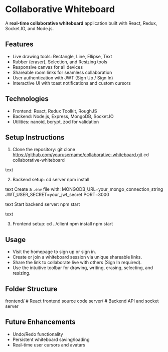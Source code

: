 # Collaborative Whiteboard

A **real-time collaborative whiteboard** application built with React, Redux, Socket.IO, and Node.js.

## Features

- Live drawing tools: Rectangle, Line, Ellipse, Text
- Rubber (eraser), Selection, and Resizing tools
- Responsive canvas for all devices
- Shareable room links for seamless collaboration
- User authentication with JWT (Sign Up / Sign In)
- Interactive UI with toast notifications and custom cursors

## Technologies

- Frontend: React, Redux Toolkit, RoughJS
- Backend: Node.js, Express, MongoDB, Socket.IO
- Utilities: nanoid, bcrypt, zod for validation

## Setup Instructions

1. Clone the repository:
git clone https://github.com/yourusername/collaborative-whiteboard.git
cd collaborative-whiteboard

text

2. Backend setup:
cd server
npm install

text
Create a `.env` file with:
MONGODB_URL=your_mongo_connection_string
JWT_USER_SECRET=your_jwt_secret
PORT=3000

text
Start backend server:
npm start

text

3. Frontend setup:
cd ../client
npm install
npm start



## Usage

- Visit the homepage to sign up or sign in.
- Create or join a whiteboard session via unique shareable links.
- Share the link to collaborate live with others (Sign In required).
- Use the intuitive toolbar for drawing, writing, erasing, selecting, and resizing.

## Folder Structure

frontend/ # React frontend source code
server/ # Backend API and socket server



## Future Enhancements

- Undo/Redo functionality
- Persistent whiteboard saving/loading
- Real-time user cursors and avatars
